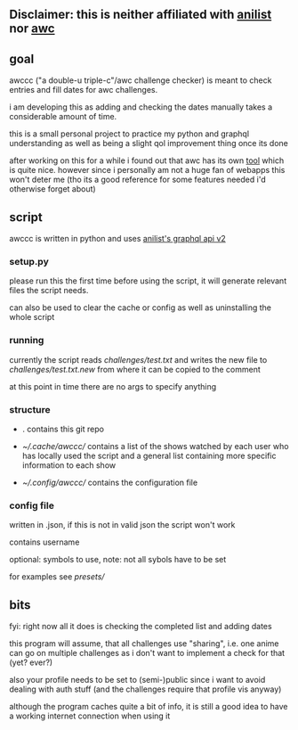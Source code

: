 ## Disclaimer: this is neither affiliated with [anilist](https://anilist.co/) nor [awc](https://anilist.co/user/AWC/) 

## goal

awccc ("a double-u triple-c"/awc challenge checker) is meant to check entries and fill dates for awc challenges. 

i am developing this as adding and checking the dates manually takes a considerable amount of time.

this is a small personal project to practice my python and graphql understanding as well as being a slight qol improvement thing once its done

after working on this for a while i found out that awc has its own [tool](https://awc.moe/challenges/editor) which is quite nice. however since i personally am not a huge fan of webapps this won't deter me (tho its a good reference for some features needed i'd otherwise forget about)
## script

awccc is written in python and uses [anilist's graphql api v2](https://anilist.gitbook.io/anilist-apiv2-docs/)

### setup.py
please run this the first time before using the script, it will generate relevant files the script needs. 

can also be used to clear the cache or config as well as uninstalling the whole script

### running

currently the script reads _challenges/test.txt_ and writes the new file to _challenges/test.txt.new_ from where it can be copied to the comment

at this point in time there are no args to specify anything

### structure

- . contains this git repo

- _~/.cache/awccc/_ contains a list of the shows watched by each user who has locally used the script and a general list containing more specific information to each show
- _~/.config/awccc/_ contains the configuration file

### config file

written in .json, if this is not in valid json the script won't work

contains username

optional: symbols to use, note: not all sybols have to be set

for examples see _presets/_


## bits

fyi: right now all it does is checking the completed list and adding dates

this program will assume, that all challenges use "sharing", i.e. one anime can go on multiple challenges as i don't want to implement a check for that (yet? ever?)

also your profile needs to be set to (semi-)public since i want to avoid dealing with auth stuff (and the challenges require that profile vis anyway)

although the program caches quite a bit of info, it is still a good idea to have a working internet connection when using it